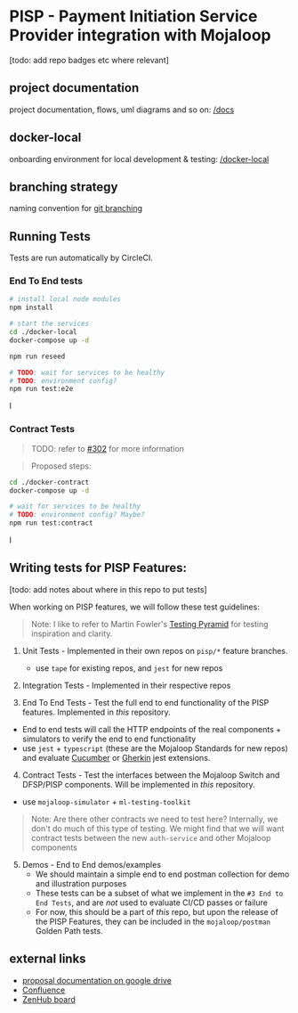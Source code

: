 # PISP - Payment Initiation Service Provider integration with Mojaloop

[todo: add repo badges etc where relevant]

## project documentation
project documentation, flows, uml diagrams and so on: [/docs](./docs/README.md)

## docker-local
onboarding environment for local development & testing: [/docker-local](./docker-local/README.md)

## branching strategy
naming convention for [git branching](./docs/git_branching.md)

## Running Tests

Tests are run automatically by CircleCI.

### End To End tests

```bash
# install local node modules
npm install

# start the services
cd ./docker-local
docker-compose up -d

npm run reseed

# TODO: wait for services to be healthy
# TODO: environment config?
npm run test:e2e
```
I

### Contract Tests
> TODO: refer to [#302](https://app.zenhub.com/workspaces/pisp-5e8457b05580fb04a7fd4878/issues/mojaloop/mojaloop/302) for more information

>Proposed steps:
```bash
cd ./docker-contract
docker-compose up -d

# wait for services to be healthy
# TODO: environment config? Maybe?
npm run test:contract
```
I

## Writing tests for PISP Features:
[todo: add notes about where in this repo to put tests]

When working on PISP features, we will follow these test guidelines:

> Note: I like to refer to Martin Fowler's [Testing Pyramid](https://martinfowler.com/articles/practical-test-pyramid.html#TheTestPyramid) for testing inspiration and clarity.

1. Unit Tests - Implemented in their own repos on `pisp/*` feature branches.
    - use `tape` for existing repos, and `jest` for new repos

2. Integration Tests - Implemented in their respective repos

3. End To End Tests - Test the full end to end functionality of the PISP features. Implemented in _this_ repository.
  - End to end tests will call the HTTP endpoints of the real components + simulators to verify the end to end functionality
  - use `jest` + `typescript` (these are the Mojaloop Standards for new repos) and evaluate [Cucumber](https://www.npmjs.com/package/jest-cucumber) or [Gherkin](https://github.com/sjmeverett/gherkin-jest#readme) jest extensions.

4. Contract Tests - Test the interfaces between the Mojaloop Switch and DFSP/PISP components. Will be implemented in _this_ repository.
  - use `mojaloop-simulator` + `ml-testing-toolkit`

> Note: Are there other contracts we need to test here? Internally, we don't do much of this type of testing. We might find that we will want contract tests between the new `auth-service` and other Mojaloop components

5. Demos - End to End demos/examples 
   - We should maintain a simple end to end postman collection for demo and illustration purposes
   - These tests can be a subset of what we implement in the `#3 End to End Tests`, and are _not_ used to evaluate CI/CD passes or failure
   - For now, this should be a part of _this_ repo, but upon the release of the PISP Features, they can be included in the `mojaloop/postman` Golden Path tests.


## external links
 - [proposal documentation on google drive](https://docs.google.com/document/d/17rLpCPM2NY-i4oKGxhlBMbQahGY0k83rij2EOiU_OR4/edit)
 - [Confluence](https://modusbox.atlassian.net/wiki/spaces/GPISP/pages/648774132/Google+PISP+Documentation)
 - [ZenHub board](https://app.zenhub.com/workspaces/pisp-5e8457b05580fb04a7fd4878/board?repos=106737677)
  
